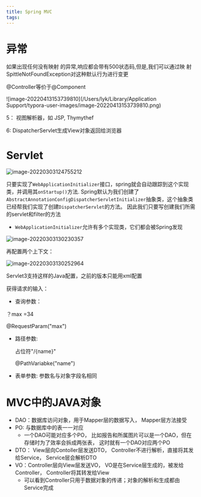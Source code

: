 ```yaml
---
title: Spring MVC
tags:
---
```


#   异常

如果出现任何没有映射
的异常,响应都会带有500状态码,但是,我们可以通过映
射SpittleNotFoundException对这种默认行为进行变更



@Controller等价于@Component

![image-20220413153739810](/Users/lyk/Library/Application Support/typora-user-images/image-20220413153739810.png)

5： 视图解析器，如 JSP,  Thymythef

6: DispatcherServlet生成View对象返回给浏览器

# Servlet





![image-20220303124755212](/home/lyk/.config/Typora/typora-user-images/image-20220303124755212.png)

只要实现了`WebApplicationInitializer`接口，spring就会自动跟踪到这个实现类，并调用其`onStartup()`方法. Spring默认为我们创建了`AbstractAnnotationConfigDispatcherServletInitializer`抽象类，这个抽象类已经帮我们实现了创建`DispatcherServlet`的方法。 因此我们只要写创建我们所需的servlet和filter的方法

* `WebApplicationInitializer`允许有多个实现类，它们都会被Spring发现



![image-20220303130230357](/home/lyk/.config/Typora/typora-user-images/image-20220303130230357.png)

再配置两个上下文：

![image-20220303130252964](/home/lyk/.config/Typora/typora-user-images/image-20220303130252964.png)



Servlet3支持这样的Java配置，之前的版本只能用xml配置

获得请求的输入：

*  查询参数： 

  ？max =34   

  @RequestParam("max")

* 路径参数:  

  占位符"/{name}" 

  @PathVariabke("name")

* 表单参数:   参数名与对象字段名相同

# MVC中的JAVA对象

* DAO：数据库访问对象，用于Mapper层的数据写入， Mapper层方法接受
* PO: 与数据库中的表一一对应
  * 一个DAO可能对应多个PO， 比如报告和所属图片可以是一个DAO，但在存储时为了效率会拆成两张表， 这时就有一个DAO对应两个PO
* DTO： View层向Contoller层发送DTO， Controller不进行解析，直接将其发给Service， Service层会解析DTO
* VO：Controller层向View层发送VO， VO是在Service层生成的，被发给Controller， Controller将其转发给View
  * 可以看到Controller只用于数据对象的传递；对象的解析和生成都由Service完成

